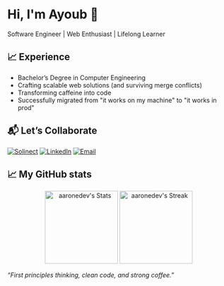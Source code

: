 #  Hi, I'm Ayoub 👋
Software Engineer | Web Enthusiast | Lifelong Learner

## 📈 Experience
* Bachelor’s Degree in Computer Engineering
* Crafting scalable web solutions (and surviving merge conflicts)
* Transforming caffeine into code
* Successfully migrated from "it works on my machine" to "it works in prod"


## 📬 Let’s Collaborate
[![Solinect](https://img.shields.io/badge/Solinect-Contact_Us-FFCC33?logo=https://solinect.com/assets/img/icon.webp)](https://solinect.com/fr/contact)
[![LinkedIn](https://img.shields.io/badge/LinkedIn-Connect%20Professionally-blue?logo=linkedin)](https://www.linkedin.com/in/ayoub-el-haddadi-590b99219/)
[![Email](https://img.shields.io/badge/Email-Contact%20Me-red?logo=gmail)](mailto:a.elhaddadi@solinect.com)

## 📈 My GitHub stats

<div class="badges-githubstats">
  <p align="center">
    <img src="https://github-readme-stats.vercel.app/api?username=aaronedev&theme=tokyonight&show_icons=true&hide_border=true&count_private=true" alt="aaronedev's Stats" height="165">
    <img src="https://github-readme-streak-stats.herokuapp.com/?user=aaronedev&theme=tokyonight&hide_border=true" alt="aaronedev's Streak" height="165">
  </p>
</div>

<i>“First principles thinking, clean code, and strong coffee.”</i>
